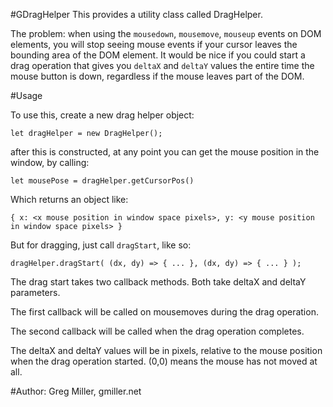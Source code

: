 #GDragHelper
This provides a utility class called DragHelper.

The problem: when using the `mousedown`, `mousemove`, `mouseup` events on DOM elements, you will stop seeing mouse events if your cursor leaves the bounding area of the DOM element. It would be nice if you could start a drag operation that gives you `deltaX` and `deltaY` values the entire time the mouse button is down, regardless if the mouse leaves part of the DOM.

#Usage

To use this, create a new drag helper object:

`let dragHelper = new DragHelper();`

after this is constructed, at any point you can get the mouse position in the window, by calling:

`let mousePose = dragHelper.getCursorPos()`

Which returns an object like:

`{ x: <x mouse position in window space pixels>, y: <y mouse position in window space pixels> }`

But for dragging, just call `dragStart`, like so:

`dragHelper.dragStart( (dx, dy) => { ... }, (dx, dy) => { ... } );`

The drag start takes two callback methods. Both take deltaX and deltaY parameters.

The first callback will be called on mousemoves during the drag operation.

The second callback will be called when the drag operation completes.

The deltaX and deltaY values will be in pixels, relative to the mouse position when the drag operation started. (0,0) means the mouse has not moved at all.

#Author:
Greg Miller, gmiller.net
